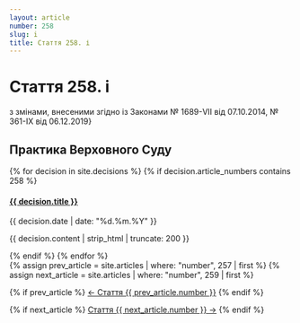 ```yaml
---
layout: article
number: 258
slug: i
title: Стаття 258. і
---
```


# Стаття 258. і

з змінами, внесеними згідно із Законами № 1689-VII від 07.10.2014, № 361-IX від 06.12.2019}

## Практика Верховного Суду

<div class="decisions-container">
{% for decision in site.decisions %}
  {% if decision.article_numbers contains 258 %}
    <div class="decision-item">
      <h4><a href="{{ decision.url }}">{{ decision.title }}</a></h4>
      <p class="decision-date">{{ decision.date | date: "%d.%m.%Y" }}</p>
      <p class="decision-excerpt">{{ decision.content | strip_html | truncate: 200 }}</p>
    </div>
  {% endif %}
{% endfor %}
</div>

<div class="article-navigation">
  {% assign prev_article = site.articles | where: "number", 257 | first %}
  {% assign next_article = site.articles | where: "number", 259 | first %}
  
  {% if prev_article %}
    <a href="{{ prev_article.url }}" class="prev-article">← Стаття {{ prev_article.number }}</a>
  {% endif %}
  
  {% if next_article %}
    <a href="{{ next_article.url }}" class="next-article">Стаття {{ next_article.number }} →</a>
  {% endif %}
</div>
